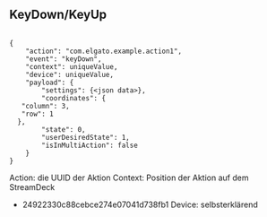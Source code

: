 ## KeyDown/KeyUp

```

{
    "action": "com.elgato.example.action1",
    "event": "keyDown",
    "context": uniqueValue,
    "device": uniqueValue,
    "payload": {
        "settings": {<json data>},
        "coordinates": {
   "column": 3, 
   "row": 1
  },
        "state": 0,
        "userDesiredState": 1,
        "isInMultiAction": false
    }
}
```

Action: die UUID der Aktion
Context: Position der Aktion auf dem StreamDeck
- 24922330c88cebce274e07041d738fb1
Device: selbsterklärend
